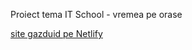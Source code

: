 Proiect tema IT School - vremea pe orase

[site gazduid pe Netlify](https://aciuc-weather.netlify.app)